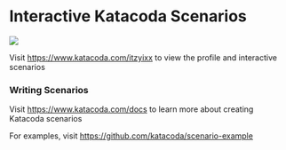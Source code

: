 # Interactive Katacoda Scenarios

[![](http://shields.katacoda.com/katacoda/itzyixx/count.svg)](https://www.katacoda.com/itzyixx "Get your profile on Katacoda.com")

Visit https://www.katacoda.com/itzyixx to view the profile and interactive scenarios

### Writing Scenarios
Visit https://www.katacoda.com/docs to learn more about creating Katacoda scenarios

For examples, visit https://github.com/katacoda/scenario-example
